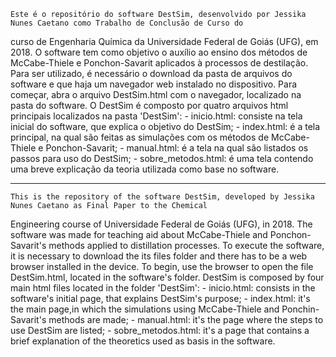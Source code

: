     Este é o repositório do software DestSim, desenvolvido por Jessika Nunes Caetano como Trabalho de Conclusão de Curso do 
curso de Engenharia Química da Universidade Federal de Goiás (UFG), em 2018. 
    O software tem como objetivo o auxílio ao ensino dos métodos de McCabe-Thiele e Ponchon-Savarit aplicados à processos 
de destilação. 
    Para ser utilizado, é necessário o download da pasta de arquivos do software e que haja um navegador web instalado no 
dispositivo. Para começar, abra o arquivo DestSim.html com o navegador, localizado na pasta do software.
    O DestSim é composto por quatro arquivos html principais localizados na pasta 'DestSim': 
    - inicio.html: consiste na tela inicial do software, que explica o objetivo do DestSim;
    - index.html: é a tela principal, na qual são feitas as simulações com os métodos de McCabe-Thiele e Ponchon-Savarit;
    - manual.html: é a tela na qual são listados os passos para uso do DestSim;
    - sobre_metodos.html: é uma tela contendo uma breve explicação da teoria utilizada como base no software.

---------------------------------------------------------------------------------------------------------------------------------

    This is the repository of the software DestSim, developed by Jessika Nunes Caetano as Final Paper to the Chemical 
Engineering course of Universidade Federal de Goiás (UFG), in 2018.
    The software was made for teaching aid about McCabe-Thiele and Ponchon-Savarit's methods applied to distillation 
processes. 
    To execute the software, it is necessary to download the its files folder and there has to be a web browser
installed in the device. To begin, use the browser to open the file DestSim.html, located in the software's folder.
    DestSim is composed by four main html files located in the folder 'DestSim': 
    - inicio.html: consists in the software's initial page, that explains DestSim's purpose;
    - index.html: it's the main page,in which the simulations using McCabe-Thiele and Ponchin-Savarit's methods are made;
    - manual.html: it's the page where the steps to use DestSim are listed;
    - sobre_metodos.html: it's a page that contains a brief explanation of the theoretics used as basis in the software.
